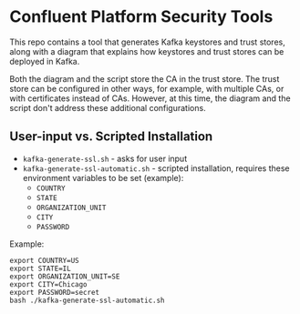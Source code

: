 Confluent Platform Security Tools
=================================

This repo contains a tool that generates Kafka keystores and trust stores, along with a diagram that explains how keystores and trust stores can be deployed in Kafka.

Both the diagram and the script store the CA in the trust store. The trust store can be configured in other ways, for example, with multiple CAs, or with certificates instead of CAs. However, at this time, the diagram and the script don't address these additional configurations.

## User-input vs. Scripted Installation

- `kafka-generate-ssl.sh` - asks for user input
- `kafka-generate-ssl-automatic.sh` - scripted installation, requires these environment variables to be set (example):
  - `COUNTRY`
  - `STATE`
  - `ORGANIZATION_UNIT`
  - `CITY`
  - `PASSWORD`

Example:
```
export COUNTRY=US
export STATE=IL
export ORGANIZATION_UNIT=SE
export CITY=Chicago
export PASSWORD=secret
bash ./kafka-generate-ssl-automatic.sh
```
